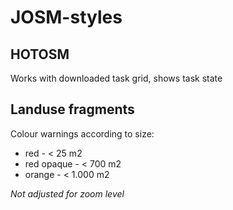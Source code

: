 # JOSM-styles

## HOTOSM

Works with downloaded task grid, shows task state

## Landuse fragments

Colour warnings according to size:

* red - < 25 m2
* red opaque - < 700 m2
* orange - < 1.000 m2

_Not adjusted for zoom level_